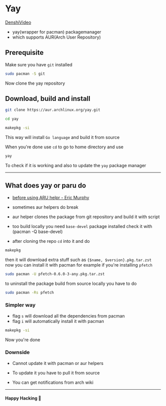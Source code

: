 # Yay

[DenshiVideo](https://www.youtube.com/watch?v=NzNuFN9hqjI)

- yay(wrapper for pacman) packagemanager
- which supports AUR(Arch User Repository)

## Prerequisite

Make sure you have `git` installed

```bash
sudo pacman -S git
```

Now clone the yay repository

## Download, build and install

```bash
git clone https://aur.archlinux.org/yay.git
```

```bash
cd yay
```

```bash
makepkg -si
```

This way will install `Go language` and build it from source

When you're done use `cd` to go to home directory and use

```bash
yay
```

To check if it is working and also to update the `yay` package manager

---

## What does yay or paru do

- [before using ARU helpr - Eric Murphy](https://www.youtube.com/watch?v=goOrF8zAkqU)

- sometimes aur helpers do break

- aur helper clones the package from git repository and build it with script

- too build locally you need `base-devel` package installed check it with
  (pacman -Q base-devel)

- after cloning the repo `cd` into it and do

```sh
makepkg
```

then it will download extra stuff such as `{$name, $version}.pkg.tar.zst`
now you can install it with pacman for example if you're installing `pfetch`

```sh
sudo pacman -U pfetch-0.6.0-3-any.pkg.tar.zst
```

to uninstall the package build from source locally you have to do

```sh
sudo pacman -Rs pfetch
```

### Simpler way

- flag `s` will download all the dependencies from pacman
- flag `i` will automatically install it with pacman

```sh
makepkg -si
```

Now you're done

### Downside

- Cannot update it with pacman or aur helpers

- To update it you have to pull it from source

- You can get notifications from arch wiki

---

#### Happy Hacking 🎉
